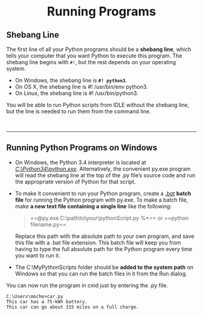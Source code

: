 # <font size='6'><center>Running Programs</center></font>

## Shebang Line
The first line of all your Python programs should be a **shebang line**, which tells your computer that you want Python to execute this program. The shebang line begins with `#!`, but the rest depends on your operating system.
- On Windows, the shebang line is **`#! python3`**.
- On OS X, the shebang line is #! /usr/bin/env python3.
- On Linux, the shebang line is #! /usr/bin/python3.

You will be able to run Python scripts from IDLE without the shebang line, but the line is needed to run them from the command line.

<br>

***

## Running Python Programs on Windows
- On Windows, the Python 3.4 interpreter is located at <u>*C:\Python34\python.exe*</u>. Alternatively, the convenient py.exe program will read the shebang line at the top of the .py file’s source code and run the appropriate version of Python for that script.
- To make it convenient to run your Python program, create a *<u>.bat</u>* **batch file** for running the Python program with py.exe. To make a batch file, make **a new text file containing a single line** like the following:

	> ==@py.exe C:\path\to\your\pythonScript.py %*== or ==python filename.py==

	Replace this path with the absolute path to your own program, and save this file with a .bat file extension. This batch file will keep you from having to type the full absolute path for the Python program every time you want to run it. 
- The C:\MyPythonScripts folder should be **added to the system path** on Windows so that you can run the batch files in it from the Run dialog.

You can now run the program in cmd just by entering the .py file.
```
C:\Users\moche>car.py
This car has a 75-kWh battery.
This car can go about 315 miles on a full charge.
```